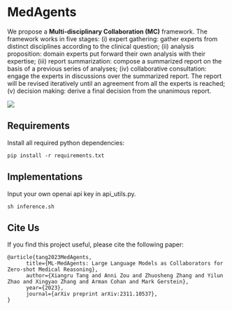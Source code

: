 # MedAgents
We propose a **Multi-disciplinary Collaboration (MC)** framework. The framework works in five stages: 
(i) expert gathering: gather experts from distinct disciplines according to the clinical question;
(ii) analysis proposition: domain experts put forward their own analysis with their expertise;
(iii) report summarization: compose a summarized report on the basis of a previous series of analyses;
(iv) collaborative consultation: engage the experts in discussions over the summarized report. The report will be revised iteratively until an agreement from all the experts is reached;
(v) decision making: derive a final decision from the unanimous report.

![](pics/overview.png)

## Requirements

Install all required python dependencies:

```
pip install -r requirements.txt
```

## Implementations
Input your own openai api key in api_utils.py.
```
sh inference.sh
```

## Cite Us
If you find this project useful, please cite the following paper:

```
@article{tang2023MedAgents,
      title={ML-MedAgents: Large Language Models as Collaborators for Zero-shot Medical Reasoning}, 
      author={Xiangru Tang and Anni Zou and Zhuosheng Zhang and Yilun Zhao and Xingyao Zhang and Arman Cohan and Mark Gerstein},
      year={2023},
      journal={arXiv preprint arXiv:2311.10537},
}
```
